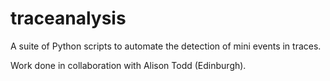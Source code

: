 # traceanalysis
A suite of Python scripts to automate the detection of mini events in traces.

Work done in collaboration with Alison Todd (Edinburgh).
